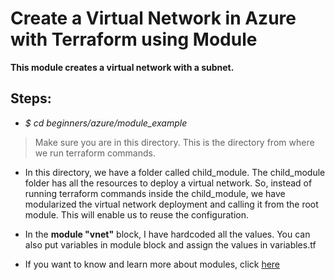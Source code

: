 # Create a Virtual Network in Azure with Terraform using Module

**This module creates a virtual network with a subnet.**

## Steps:

- *$ cd beginners/azure/module_example*

> Make sure you are in this directory. This is the directory from where we run terraform commands.

- In this directory, we have a folder called child_module. The child_module folder has all the resources to deploy a virtual network. So, instead of running terraform commands inside the child_module, we have modularized the virtual network deployment and calling it from the root module. This will enable us to reuse the configuration.

- In the **module "vnet"** block, I have hardcoded all the values. You can also put variables in module block and assign the values in variables.tf

- If you want to know and learn more about modules, click [here](https://www.terraform.io/docs/configuration/modules.html)



